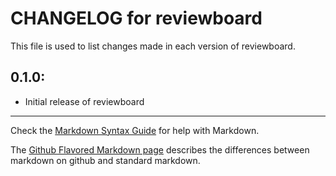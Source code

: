# CHANGELOG for reviewboard

This file is used to list changes made in each version of reviewboard.

## 0.1.0:

* Initial release of reviewboard

- - -
Check the [Markdown Syntax Guide](http://daringfireball.net/projects/markdown/syntax) for help with Markdown.

The [Github Flavored Markdown page](http://github.github.com/github-flavored-markdown/) describes the differences between markdown on github and standard markdown.

